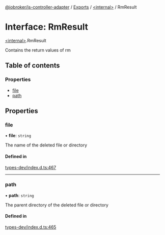 [@iobroker/js-controller-adapter](../README.md) / [Exports](../modules.md) / [\<internal\>](../modules/internal_.md) / RmResult

# Interface: RmResult

[\<internal\>](../modules/internal_.md).RmResult

Contains the return values of rm

## Table of contents

### Properties

- [file](internal_.RmResult.md#file)
- [path](internal_.RmResult.md#path)

## Properties

### file

• **file**: `string`

The name of the deleted file or directory

#### Defined in

[types-dev/index.d.ts:467](https://github.com/ioBroker/ioBroker.js-controller/blob/3fe17c22/packages/types-dev/index.d.ts#L467)

___

### path

• **path**: `string`

The parent directory of the deleted file or directory

#### Defined in

[types-dev/index.d.ts:465](https://github.com/ioBroker/ioBroker.js-controller/blob/3fe17c22/packages/types-dev/index.d.ts#L465)
